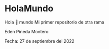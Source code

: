 # HolaMundo

Hola 👋 mundo
Mi primer repositorio de otra rama

Eden Pineda Montero

Fecha: 27 de septiembre del 2022
